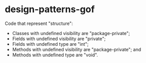 # design-patterns-gof

Code that represent "structure":
- Classes with undefined visibility are "package-private";
- Fields with undefined visibility are "private";
- Fields with undefined type are "int";
- Methods with undefined visibility are "package-private"; and
- Methods with undefined type are "void".